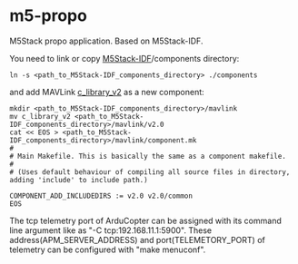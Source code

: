 # m5-propo

M5Stack propo application. Based on M5Stack-IDF.

You need to link or copy [M5Stack-IDF](https://github.com/m5stack/M5Stack-IDF)/components directory:

```shell
ln -s <path_to_M5Stack-IDF_components_directory> ./components
```

and add MAVLink [c_library_v2](https://github.com/mavlink/c_library_v2) as a new component:

```shell
mkdir <path_to_M5Stack-IDF_components_directory>/mavlink
mv c_library_v2 <path_to_M5Stack-IDF_components_directory>/mavlink/v2.0
cat << EOS > <path_to_M5Stack-IDF_components_directory>/mavlink/component.mk
#
# Main Makefile. This is basically the same as a component makefile.
#
# (Uses default behaviour of compiling all source files in directory, adding 'include' to include path.)

COMPONENT_ADD_INCLUDEDIRS := v2.0 v2.0/common
EOS
```

The tcp telemetry port of ArduCopter can be assigned with its command line argument like as "-C tcp:192.168.11.1:5900".  These address(APM_SERVER_ADDRESS) and port(TELEMETORY_PORT) of telemetry can be configured with "make menuconf".

